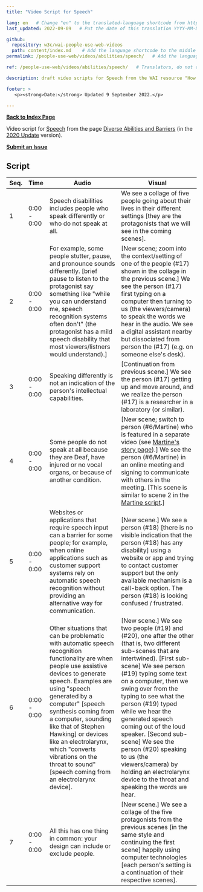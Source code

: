 ```yaml
---
title: "Video Script for Speech"

lang: en   # Change "en" to the translated-language shortcode from https://www.iana.org/assignments/language-subtag-registry/language-subtag-registry
last_updated: 2022-09-09   # Put the date of this translation YYYY-MM-DD (with month in the middle)

github:
  repository: w3c/wai-people-use-web-videos
  path: content/index.md    # Add the language shortcode to the middle of the filename, for example: content/index.fr.md
permalink: /people-use-web/videos/abilities/speech/   # Add the language shortcode to the end, with no slash at end, for example: /link/to/page/fr

ref: /people-use-web/videos/abilities/speech/   # Translators, do not change this

description: draft video scripts for Speech from the WAI resource "How People with Disabilities Use the Web"

footer: >
   <p><strong>Date:</strong> Updated 9 September 2022.</p>

---
```


**[Back to Index Page](../../)**

Video script for [Speech](https://deploy-preview-113--wai-people-use-web.netlify.app/people-use-web/abilities-barriers-speech/) from the page [Diverse Abilities and Barriers](https://deploy-preview-113--wai-people-use-web.netlify.app/people-use-web/abilities-barriers/) (in the [2020 Update](https://github.com/w3c/wai-people-use-web/wiki/Persona-development) version).

**[Submit an Issue](https://github.com/w3c/wai-people-use-web-videos/issues/new?title=[speech])**

## Script

| Seq. | Time | Audio | Visual |
| --- | --- | --- | --- |
| 1 | 0:00 - 0:00 | Speech disabilities includes people who speak differently or who do not speak at all. | We see a collage of five people going about their lives in their different settings [they are the protagonists that we will see in the coming scenes]. |
| 2 | 0:00 - 0:00 | For example, some people stutter, pause, and pronounce sounds differently. [brief pause to listen to the protagonist say something like "while you can understand me, speech recognition systems often don't" (the protagonist has a mild speech disability that most viewers/listners would understand).] | [New scene; zoom into the context/setting of one of the people (#17) shown in the collage in the previous scene.] We see the person (#17) first typing on a computer then turning to us (the viewers/camera) to speak the words we hear in the audio. We see a digital assistant nearby but dissociated from person the (#17) (e.g. on someone else's desk).  |
| 3 | 0:00 - 0:00 | Speaking differently is not an indication of the person's intellectual capabilities. | [Continuation from previous scene.] We see the person (#17) getting up and move around, and we realize the person (#17) is a researcher in a laboratory (or similar). |
| 4 | 0:00 - 0:00 | Some people do not speak at all because they are Deaf, have injured or no vocal organs, or because of another condition. | [New scene; switch to person (#6/Martine) who is featured in a separate video (see [Martine's story page](https://wai-people-use-web-videos.netlify.app/people-use-web/videos/stories/martine/)).] We see the person (#6/Martine) in an online meeting and signing to communicate with others in the meeting. [This scene is similar to scene 2 in the [Martine script](https://wai-people-use-web-videos.netlify.app/people-use-web/videos/stories/martine/).] |
| 5 | 0:00 - 0:00 | Websites or applications that require speech input can a barrier for some people; for example, when online applications such as customer support systems rely on automatic speech recognition without providing an alternative way for communication. | [New scene.] We see a person (#18) [there is no visible indication that the person (#18) has any disability] using a website or app and trying to contact customer support but the only available mechanism is a call-back option. The person (#18) is looking confused / frustrated. |
| 6 | 0:00 - 0:00 | Other situations that can be problematic with automatic speech recognition functionality are when people use assistive devices to generate speech. Examples are using "speech generated by a computer" [speech synthesis coming from a computer, sounding like that of Stephen Hawking] or devices like an electrolarynx, which "converts vibrations on the throat to sound" [speech coming from an electrolarynx device]. | [New scene.] We see two people (#19) and (#20), one after the other (that is, two different sub-scenes that are intertwined). [First sub-scene] We see person (#19) typing some text on a computer, then we swing over from the typing to see what the person (#19) typed while we hear the generated speech coming out of the loud speaker. [Second sub-scene] We see the person (#20) speaking to us (the viewers/camera) by holding an electrolarynx device to the throat and speaking the words we hear. |
| 7 | 0:00 - 0:00 | All this has one thing in common: your design can include or exclude people. | [New scene.] We see a collage of the five protagonists from the previous scenes [in the same style and continuing the first scene] happily using computer technologies [each person's setting is a continuation of their respective scenes]. |

